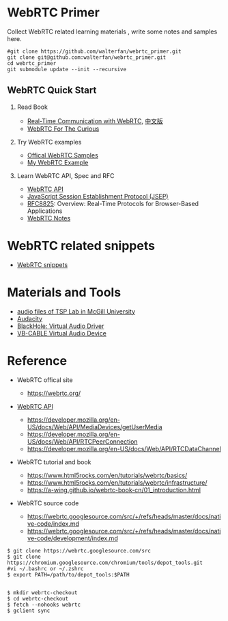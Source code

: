 # WebRTC Primer

Collect WebRTC related learning materials , write some notes and samples here.

```
#git clone https://github.com/walterfan/webrtc_primer.git
git clone git@github.com:walterfan/webrtc_primer.git
cd webrtc_primer
git submodule update --init --recursive
```
## WebRTC Quick Start

1. Read Book

   * [Real-Time Communication with WebRTC](https://github.com/spromano/WebRTC_Book), [中文版](https://a-wing.github.io/webrtc-book-cn/)
   * [WebRTC For The Curious](https://webrtcforthecurious.com/)
  

2. Try WebRTC examples

   * [Offical WebRTC Samples](https://github.com/webrtc/samples)  
   * [My WebRTC Example](https://www.fanyamin.com/webrtc/examples/index.html)



3. Learn WebRTC API, Spec and RFC

   * [WebRTC API](https://www.w3.org/TR/webrtc/)
   * [JavaScript Session Establishment Protocol (JSEP)](https://www.rfc-editor.org/rfc/rfc8829.html)
   * [RFC8825](https://datatracker.ietf.org/doc/html/rfc8825): Overview: Real-Time Protocols for Browser-Based Applications
   * [WebRTC Notes](https://walterfan.github.io/webrtc_note/)


# WebRTC related snippets

* [WebRTC snippets](https://walterfan.github.io/webrtc_snippets/)

# Materials and Tools

* [audio files of TSP Lab in McGill University](http://www-mmsp.ece.mcgill.ca/Documents/Data)
* [Audacity](https://www.audacityteam.org)
* [BlackHole: Virtual Audio Driver](https://github.com/ExistentialAudio/BlackHole)
* [VB-CABLE Virtual Audio Device](https://vb-audio.com/Cable)

# Reference

* WebRTC offical site
  - https://webrtc.org/
  
* [WebRTC API](https://developer.mozilla.org/en-US/docs/Web/API/WebRTC_API)
  - https://developer.mozilla.org/en-US/docs/Web/API/MediaDevices/getUserMedia
  - https://developer.mozilla.org/en-US/docs/Web/API/RTCPeerConnection
  - https://developer.mozilla.org/en-US/docs/Web/API/RTCDataChannel
  
* WebRTC tutorial and book
  - https://www.html5rocks.com/en/tutorials/webrtc/basics/
  - https://www.html5rocks.com/en/tutorials/webrtc/infrastructure/
  - https://a-wing.github.io/webrtc-book-cn/01_introduction.html
  
* WebRTC source code 
  - https://webrtc.googlesource.com/src/+/refs/heads/master/docs/native-code/index.md
  - https://webrtc.googlesource.com/src/+/refs/heads/master/docs/native-code/development/index.md


```
$ git clone https://webrtc.googlesource.com/src
$ git clone https://chromium.googlesource.com/chromium/tools/depot_tools.git
#vi ~/.bashrc or ~/.zshrc
$ export PATH=/path/to/depot_tools:$PATH


$ mkdir webrtc-checkout
$ cd webrtc-checkout
$ fetch --nohooks webrtc
$ gclient sync

```
